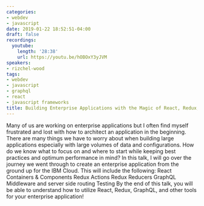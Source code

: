 ```yaml
---
categories:
- webdev
- javascript
date: 2019-01-22 18:52:51-04:00
draft: false
recordings:
  youtube:
    length: '28:38'
    url: https://youtu.be/hOBOxY3yJVM
speakers:
- rizchel-wood
tags:
- webdev
- javascript
- graphql
- react
- javascript frameworks
title: Building Enterprise Applications with the Magic of React, Redux, and GraphQL
---
```



Many of us are working on enterprise applications but I often find myself frustrated and lost with how to architect an application in the beginning. There are many things we have to worry about when building large applications especially with large volumes of data and configurations. How do we know what to focus on and where to start while keeping best practices and optimum performance in mind? In this talk, I will go over the journey we went through to create an enterprise application from the ground up for the IBM Cloud. This will include the following: React Containers & Components Redux Actions Redux Reducers GraphQL Middleware and server side routing Testing By the end of this talk, you will be able to understand how to utilize React, Redux, GraphQL, and other tools for your enterprise application!
